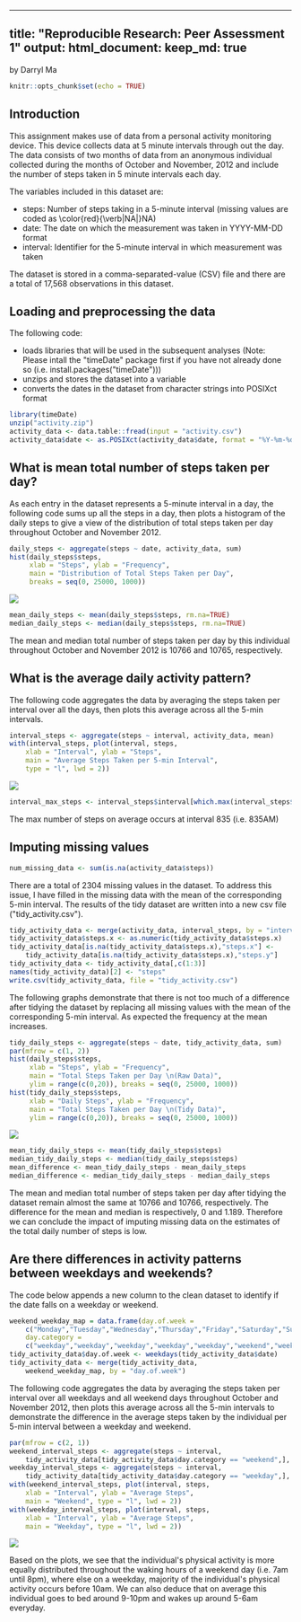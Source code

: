 
---
title: "Reproducible Research: Peer Assessment 1"
output: 
  html_document:
    keep_md: true
---
by Darryl Ma


```r
knitr::opts_chunk$set(echo = TRUE)
```

## Introduction

This assignment makes use of data from a personal activity monitoring device. This device collects data at 5 minute intervals through out the day. The data consists of two months of data from an anonymous individual collected during the months of October and November, 2012 and include the number of steps taken in 5 minute intervals each day.

The variables included in this dataset are:

- steps: Number of steps taking in a 5-minute interval (missing values are coded as \color{red}{\verb|NA|}NA)
- date: The date on which the measurement was taken in YYYY-MM-DD format
- interval: Identifier for the 5-minute interval in which measurement was taken

The dataset is stored in a comma-separated-value (CSV) file and there are a total of 17,568 observations in this dataset.

## Loading and preprocessing the data

The following code:

- loads libraries that will be used in the subsequent analyses (Note: Please intall the "timeDate" package first if you have not already done so (i.e. install.packages("timeDate")))
- unzips and stores the dataset into a variable
- converts the dates in the dataset from character strings into POSIXct format


```r
library(timeDate)
unzip("activity.zip")
activity_data <- data.table::fread(input = "activity.csv")
activity_data$date <- as.POSIXct(activity_data$date, format = "%Y-%m-%d")
```

## What is mean total number of steps taken per day?

As each entry in the dataset represents a 5-minute interval in a day, the following code sums up all the steps in a day, then plots a histogram of the daily steps to give a view of the distribution of total steps taken per day throughout October and November 2012.


```r
daily_steps <- aggregate(steps ~ date, activity_data, sum)
hist(daily_steps$steps, 
     xlab = "Steps", ylab = "Frequency", 
     main = "Distribution of Total Steps Taken per Day",
     breaks = seq(0, 25000, 1000))
```

![](PA1_template_files/figure-html/unnamed-chunk-3-1.png)<!-- -->

```r
mean_daily_steps <- mean(daily_steps$steps, rm.na=TRUE)
median_daily_steps <- median(daily_steps$steps, rm.na=TRUE)
```

The mean and median total number of steps taken per day by this individual throughout October and November 2012 is 10766 and 10765, respectively. 

## What is the average daily activity pattern?

The following code aggregates the data by averaging the steps taken per interval over all the days, then plots this average across all the 5-min intervals.


```r
interval_steps <- aggregate(steps ~ interval, activity_data, mean)
with(interval_steps, plot(interval, steps, 
    xlab = "Interval", ylab = "Steps",
    main = "Average Steps Taken per 5-min Interval",
    type = "l", lwd = 2))
```

![](PA1_template_files/figure-html/unnamed-chunk-4-1.png)<!-- -->

```r
interval_max_steps <- interval_steps$interval[which.max(interval_steps$steps)]
```

The max number of steps on average occurs at interval 835 (i.e. 835AM) 

## Imputing missing values


```r
num_missing_data <- sum(is.na(activity_data$steps))
```

There are a total of 2304 missing values in the dataset. To address this issue, I have filled in the missing data with the mean of the corresponding 5-min interval. The results of the tidy dataset are written into a new csv file ("tidy_activity.csv").


```r
tidy_activity_data <- merge(activity_data, interval_steps, by = "interval")
tidy_activity_data$steps.x <- as.numeric(tidy_activity_data$steps.x)
tidy_activity_data[is.na(tidy_activity_data$steps.x),"steps.x"] <- 
    tidy_activity_data[is.na(tidy_activity_data$steps.x),"steps.y"]
tidy_activity_data <- tidy_activity_data[,c(1:3)]
names(tidy_activity_data)[2] <- "steps"
write.csv(tidy_activity_data, file = "tidy_activity.csv")
```

The following graphs demonstrate that there is not too much of a difference after tidying the dataset by replacing all missing values with the mean of the corresponding 5-min interval. As expected the frequency at the mean increases.


```r
tidy_daily_steps <- aggregate(steps ~ date, tidy_activity_data, sum)
par(mfrow = c(1, 2))
hist(daily_steps$steps, 
     xlab = "Steps", ylab = "Frequency", 
     main = "Total Steps Taken per Day \n(Raw Data)",
     ylim = range(c(0,20)), breaks = seq(0, 25000, 1000))
hist(tidy_daily_steps$steps, 
     xlab = "Daily Steps", ylab = "Frequency", 
     main = "Total Steps Taken per Day \n(Tidy Data)",
     ylim = range(c(0,20)), breaks = seq(0, 25000, 1000))
```

![](PA1_template_files/figure-html/unnamed-chunk-7-1.png)<!-- -->

```r
mean_tidy_daily_steps <- mean(tidy_daily_steps$steps)
median_tidy_daily_steps <- median(tidy_daily_steps$steps)
mean_difference <- mean_tidy_daily_steps - mean_daily_steps
median_difference <- median_tidy_daily_steps - median_daily_steps
```

The mean and median total number of steps taken per day after tidying the dataset remain almost the same at 10766 and 10766, respectively. The difference for the mean and median is respectively, 0 and 1.189. Therefore we can conclude the impact of imputing missing data on the estimates of the total daily number of steps is low.

## Are there differences in activity patterns between weekdays and weekends?

The code below appends a new column to the clean dataset to identify if the date falls on a weekday or weekend.


```r
weekend_weekday_map = data.frame(day.of.week = 
    c("Monday","Tuesday","Wednesday","Thursday","Friday","Saturday","Sunday"), 
    day.category = 
    c("weekday","weekday","weekday","weekday","weekday","weekend","weekend")) 
tidy_activity_data$day.of.week <- weekdays(tidy_activity_data$date) 
tidy_activity_data <- merge(tidy_activity_data, 
    weekend_weekday_map, by = "day.of.week")
```

The following code aggregates the data by averaging the steps taken per interval over all weekdays and all weekend days throughout October and November 2012, then plots this average across all the 5-min intervals to demonstrate the difference in the average steps taken by the individual per 5-min interval between a weekday and weekend.


```r
par(mfrow = c(2, 1))
weekend_interval_steps <- aggregate(steps ~ interval, 
    tidy_activity_data[tidy_activity_data$day.category == "weekend",], mean)
weekday_interval_steps <- aggregate(steps ~ interval, 
    tidy_activity_data[tidy_activity_data$day.category == "weekday",], mean)
with(weekend_interval_steps, plot(interval, steps, 
    xlab = "Interval", ylab = "Average Steps", 
    main = "Weekend", type = "l", lwd = 2))
with(weekday_interval_steps, plot(interval, steps, 
    xlab = "Interval", ylab = "Average Steps", 
    main = "Weekday", type = "l", lwd = 2))
```

![](PA1_template_files/figure-html/unnamed-chunk-9-1.png)<!-- -->

Based on the plots, we see that the individual's physical activity is more equally distributed throughout the waking hours of a weekend day (i.e. 7am until 8pm), where else on a weekday, majority of the individual's physical activity occurs before 10am. We can also deduce that on average this individual goes to bed around 9-10pm and wakes up around 5-6am everyday. 
